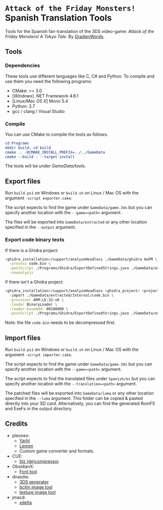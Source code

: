 # `Attack of the Friday Monsters!` Spanish Translation Tools

Tools for the Spanish fan-translation of the 3DS video-game: _Attack of the
Friday Monsters! A Tokyo Tale_. By
[GradienWords](https://gradienwords.github.io).

## Tools

### Dependencies

These tools use different languages like C, C# and Python. To compile and use
them you need the following programs:

- CMake: >= 3.0
- [*Windows*] .NET Framework 4.6.1
- [*Linux/Mac OS X*] Mono 5.4
- Python: 3.7
- gcc / clang / Visual Studio

### Compile

You can use CMake to compile the tools as follows:

```cmake
cd Programs
mkdir build; cd build
cmake .. -DCMAKE_INSTALL_PREFIX=../../GameData
cmake --build . --target install
```

The tools will be under _GameData/tools_.

## Export files

Run `build.ps1` on Windows or `build.sh` on Linux / Mac OS with the argument
`-script exporter.cake`.

The script expects to find the game under `GameData/game.3ds` but you can
specify another location with the `--game=<path>` argument.

The files will be exported into `GameData/extracted` or any other location
specified in the `--output` argument.

### Export code binary texts

If there is a Ghidra project:

```sh
<ghidra_installation>/support/analyzeHeadless ./GameData/ghidra AoFM \
  -process code.bin \
  -postScript ./Programs/Ghidra/ExportDefinedStrings.java ./GameData/extracted/Internal/code_texts.yaml \
  -noanalysis
```

If there isn't a Ghidra project:

```sh
<ghidra_installation>/support/analyzeHeadless <ghidra_project> <project_name> \
  -import ./GameData/extracted/Internal/code.bin \
  -processor ARM:LE:32:v6 \
  -loader BinaryLoader \
  -loader-baseAddr 00100000 \
  -postScript ./Programs/Ghidra/ExportDefinedStrings.java ./GameData/extracted/Internal/code_texts.yaml
```

Note: the file `code.bin` needs to be decompressed first.

## Import files

Run `build.ps1` on Windows or `build.sh` on Linux / Mac OS with the argument
`-script importer.cake`.

The script expects to find the game under `GameData/game.3ds` but you can
specify another location with the `--game=<path>` argument.

The script expects to find the translated files under `Spanish/es` but you can
specify another location with the `--translation=<path>` argument.

The patched files will be exported into `GameData/luma` or any other location
specified in the `--luma` argument. This folder can be copied & pasted directly
into your SD card. Alternatively, you can find the generated RomFS and ExeFs in
the output directory.

## Credits

- pleonex:
  - [Yarhl](https://github.com/SceneGate/yarhl)
  - [Lemon](https://github.com/SceneGate/Lemon)
  - Custom game converter and formats.
- CUE:
  - [blz (de)compressor](https://www.romhacking.net/utilities/826/).
- ObsidianX:
  - [Font tool](https://github.com/ObsidianX/3dstools)
- dnasdw:
  - [3DS generator](https://github.com/dnasdw/3dstool)
  - [bclim image tool](https://github.com/dnasdw/bclimtool)
  - [texture image tool](https://github.com/dnasdw/txobtool)
- jmacd:
  - [xdelta](https://github.com/jmacd/xdelta-gpl)
